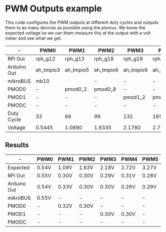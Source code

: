 <!--
Copyright lowRISC Contributors.
SPDX-License-Identifier: Apache-2.0
-->
# PWM Outputs example

This code configures the PWM outputs at different duty cycles and outputs them to as many devices as possible using the pinmux. We know the expected voltage so we can them measure this at the output with a volt meter and see what we get.

|       -      |     PWM0      |     PWM1      |     PWM2      |     PWM3      |     PWM4      |     PWM5      |
| ------------ | ------------- | ------------- | ------------- | ------------- | ------------- | ------------- |
|      RPi Out |    rph_g12    |    rph_g13    |    rph_g18    |    rph_g19    |    rph_g20    |    rph_g21    |
|  Arduino Out |   ah_tmpio3   |   ah_tmpio5   |   ah_tmpio6   |   ah_tmpio9   |  ah_tmpio10   |  ah_tmpio11   |
|     mikroBUS |     mb10      |               |       -       |       -       |       -       |       -       |
|        PMOD0 |       -       |    pmod0_2    |    pmod0_8    |       -       |       -       |       -       |
|        PMOD1 |       -       |       -       |       -       |    pmod1_2    |    pmod1_8    |       -       |
|        PMODC |       -       |       -       |       -       |       -       |       -       |       -       |
|  Duty Cycle  |      33       |      66       |      99       |      132      |      165      |      198      |
|     Voltage  |    0.5445     |    1.0890     |    1.6335     |    2.1780     |    2.7225     |    3.2670     |

## Results
|       -      |  PWM0   |  PWM1   |  PWM2   |  PWM3   |  PWM4   |  PWM5   |
| ------------ | ------- | ------- | ------- | ------- | ------- | ------- |
|     Expected |  0.54V  |  1.09V  |  1.63V  |  2.18V  |  2.72V  |  3.27V  |
|      RPi Out |  0.55V  |  0.30V  |  0.30V  |  0.29V  |  0.31V  |  0.28V  |
|  Arduino Out |  0.54V  |  0.33V  |  0.30V  |  0.30V  |  0.26V  |  0.29V  |
|     mikroBUS |  0.55V  |    -    |    -    |    -    |    -    |    -    |
|        PMOD0 |    -    |  0.32V  |  0.30V  |    -    |    -    |    -    |
|        PMOD1 |    -    |    -    |    -    |  0.30V  |  0.30V  |    -    |
|        PMODC |    -    |    -    |    -    |    -    |    -    |    -    |
